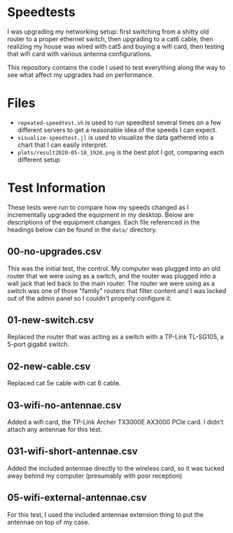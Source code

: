 # Speedtests
I was upgrading my networking setup: first switching from a shitty old router
to a proper ethernet switch, then upgrading to a cat6 cable, then realizing my
house was wired with cat5 and buying a wifi card, then testing that wifi card
with various antenna configurations.

This repository contains the code I used to test everything along the way to
see what affect my upgrades had on performance. 

# Files
- `repeated-speedtest.sh` is used to run speedtest several times on a few
  different servers to get a reasonable idea of the speeds I can expect.
- `visualize-speedtest.jl` is used to visualize the data gathered into a chart
  that I can easily interpret.
- `plots/result2020-05-18_1920.png` is the best plot I got, comparing each
  different setup

# Test Information
These tests were run to compare how my speeds changed as I incrementally
upgraded the equipment in my desktop. Below are descriptions of the equipment
changes. Each file referenced in the headings below can be found in the `data/`
directory.

## 00-no-upgrades.csv
This was the initial test, the control. My computer was plugged into an old
router that we were using as a switch, and the router was plugged into a wall
jack that led back to the main router. The router we were using as a switch was
one of those "family" routers that filter content and I was locked out of the
admin panel so I couldn't properly configure it.

## 01-new-switch.csv
Replaced the router that was acting as a switch with a TP-Link TL-SG105, a
5-port gigabit switch.

## 02-new-cable.csv
Replaced cat 5e cable with cat 6 cable.

## 03-wifi-no-antennae.csv
Added a wifi card, the TP-Link Archer TX3000E AX3000 PCIe card. I didn't 
attach any antennae for this test.

## 031-wifi-short-antennae.csv
Added the included antennae directly to the wireless card, so it was tucked 
away behind my computer (presumably with poor reception)

## 05-wifi-external-antennae.csv
For this test, I used the included antennae extension thing to put the 
antennae on top of my case.

